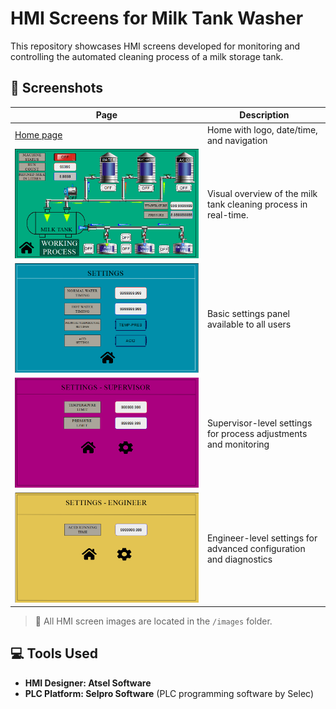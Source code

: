# HMI Screens for Milk Tank Washer

This repository showcases HMI screens developed for monitoring and controlling the automated cleaning process of a milk storage tank.

## 📸 Screenshots

| Page | Description |
|------|-------------|
| [Home page](images/PAGE-1.png) | Home with logo, date/time, and navigation |
| ![Work process](images/PAGE-2.png) | Visual overview of the milk tank cleaning process in real-time. |
| ![settings 1](images/PAGE-3.png) |  Basic settings panel available to all users |
| ![Settings 2](images/PAGE-4.png) |  Supervisor-level settings for process adjustments and monitoring |
| ![Settings 3](images/PAGE-5.png) |  Engineer-level settings for advanced configuration and diagnostics |

> 📂 All HMI screen images are located in the `/images` folder.

## 💻 Tools Used
- **HMI Designer: Atsel Software** 
- **PLC Platform: Selpro Software** (PLC programming software by Selec)




